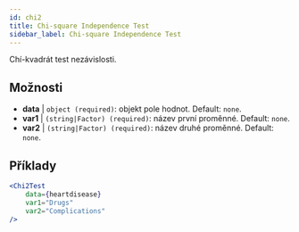 ```yaml
---
id: chi2
title: Chi-square Independence Test
sidebar_label: Chi-square Independence Test
---
```


Chí-kvadrát test nezávislosti.

## Možnosti

* __data__ | `object (required)`: objekt pole hodnot. Default: `none`.
* __var1__ | `(string|Factor) (required)`: název první proměnné. Default: `none`.
* __var2__ | `(string|Factor) (required)`: název druhé proměnné. Default: `none`.


## Příklady

```jsx live
<Chi2Test
    data={heartdisease} 
    var1="Drugs"
    var2="Complications"
/>
```
